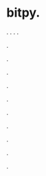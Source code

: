 # bitpy.
.
.
.
.












.






















































.
























.



























.

















































































.































































.































































































.















.


































































.



































.
